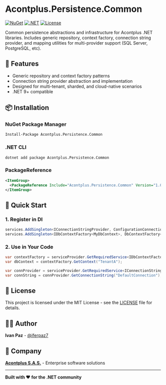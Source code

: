 # Acontplus.Persistence.Common

[![NuGet](https://img.shields.io/nuget/v/Acontplus.Persistence.Common.svg)](https://www.nuget.org/packages/Acontplus.Persistence.Common)
[![.NET](https://img.shields.io/badge/.NET-9.0-blue.svg)](https://dotnet.microsoft.com/download/dotnet/9.0)
[![License](https://img.shields.io/badge/license-MIT-green.svg)](LICENSE)

Common persistence abstractions and infrastructure for Acontplus .NET libraries. Includes generic repository, context factory, connection string provider, and mapping utilities for multi-provider support (SQL Server, PostgreSQL, etc).

## 🚀 Features
- Generic repository and context factory patterns
- Connection string provider abstraction and implementation
- Designed for multi-tenant, sharded, and cloud-native scenarios
- .NET 9+ compatible

## 📦 Installation

### NuGet Package Manager
```bash
Install-Package Acontplus.Persistence.Common
```

### .NET CLI
```bash
dotnet add package Acontplus.Persistence.Common
```

### PackageReference
```xml
<ItemGroup>
  <PackageReference Include="Acontplus.Persistence.Common" Version="1.0.0" />
</ItemGroup>
```

## 🎯 Quick Start

### 1. Register in DI
```csharp
services.AddSingleton<IConnectionStringProvider, ConfigurationConnectionStringProvider>();
services.AddSingleton<IDbContextFactory<MyDbContext>, DbContextFactory<MyDbContext>>();
```

### 2. Use in Your Code
```csharp
var contextFactory = serviceProvider.GetRequiredService<IDbContextFactory<MyDbContext>>();
var dbContext = contextFactory.GetContext("TenantA");

var connProvider = serviceProvider.GetRequiredService<IConnectionStringProvider>();
var connString = connProvider.GetConnectionString("DefaultConnection");
```

## 📄 License

This project is licensed under the MIT License - see the [LICENSE](LICENSE) file for details.

## 👨‍💻 Author

**Ivan Paz** - [@iferpaz7](https://linktr.ee/iferpaz7)

## 🏢 Company

**[Acontplus S.A.S.](https://acontplus.com.ec)** - Enterprise software solutions

---

**Built with ❤️ for the .NET community** 

